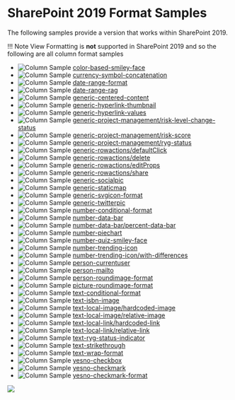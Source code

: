 # SharePoint 2019 Format Samples

The following samples provide a version that works within SharePoint 2019.

!!! Note
    View Formatting is **not** supported in SharePoint 2019 and so the following are all column format samples

- <img src="../../img/iconSampleColumn.png" title="Column Sample"/> [color-based-smiley-face](https://github.com/SharePoint/sp-dev-list-formatting/tree/master/column-samples/color-based-smiley-face)
- <img src="../../img/iconSampleColumn.png" title="Column Sample"/> [currency-symbol-concatenation](https://github.com/SharePoint/sp-dev-list-formatting/tree/master/column-samples/currency-symbol-concatenation)
- <img src="../../img/iconSampleColumn.png" title="Column Sample"/> [date-range-format](https://github.com/SharePoint/sp-dev-list-formatting/tree/master/column-samples/date-range-format)
- <img src="../../img/iconSampleColumn.png" title="Column Sample"/> [date-range-rag](https://github.com/SharePoint/sp-dev-list-formatting/tree/master/column-samples/date-range-rag)
- <img src="../../img/iconSampleColumn.png" title="Column Sample"/> [generic-centered-content](https://github.com/SharePoint/sp-dev-list-formatting/tree/master/column-samples/generic-centered-content)
- <img src="../../img/iconSampleColumn.png" title="Column Sample"/> [generic-hyperlink-thumbnail](https://github.com/SharePoint/sp-dev-list-formatting/tree/master/column-samples/generic-hyperlink-thumbnail)
- <img src="../../img/iconSampleColumn.png" title="Column Sample"/> [generic-hyperlink-values](https://github.com/SharePoint/sp-dev-list-formatting/tree/master/column-samples/generic-hyperlink-values)
- <img src="../../img/iconSampleColumn.png" title="Column Sample"/> [generic-project-management/risk-level-change-status](https://github.com/SharePoint/sp-dev-list-formatting/tree/master/column-samples/generic-project-management)
- <img src="../../img/iconSampleColumn.png" title="Column Sample"/> [generic-project-management/risk-score](https://github.com/SharePoint/sp-dev-list-formatting/tree/master/column-samples/generic-project-management)
- <img src="../../img/iconSampleColumn.png" title="Column Sample"/> [generic-project-management/ryg-status](https://github.com/SharePoint/sp-dev-list-formatting/tree/master/column-samples/generic-project-management)
- <img src="../../img/iconSampleColumn.png" title="Column Sample"/> [generic-rowactions/defaultClick](https://github.com/SharePoint/sp-dev-list-formatting/tree/master/column-samples/generic-rowactions)
- <img src="../../img/iconSampleColumn.png" title="Column Sample"/> [generic-rowactions/delete](https://github.com/SharePoint/sp-dev-list-formatting/tree/master/column-samples/generic-rowactions)
- <img src="../../img/iconSampleColumn.png" title="Column Sample"/> [generic-rowactions/editProps](https://github.com/SharePoint/sp-dev-list-formatting/tree/master/column-samples/generic-rowactions)
- <img src="../../img/iconSampleColumn.png" title="Column Sample"/> [generic-rowactions/share](https://github.com/SharePoint/sp-dev-list-formatting/tree/master/column-samples/generic-rowactions)
- <img src="../../img/iconSampleColumn.png" title="Column Sample"/> [generic-socialpic](https://github.com/SharePoint/sp-dev-list-formatting/tree/master/column-samples/generic-socialpic)
- <img src="../../img/iconSampleColumn.png" title="Column Sample"/> [generic-staticmap](https://github.com/SharePoint/sp-dev-list-formatting/tree/master/column-samples/generic-staticmap)
- <img src="../../img/iconSampleColumn.png" title="Column Sample"/> [generic-svgicon-format](https://github.com/SharePoint/sp-dev-list-formatting/tree/master/column-samples/generic-svgicon-format)
- <img src="../../img/iconSampleColumn.png" title="Column Sample"/> [generic-twitterpic](https://github.com/SharePoint/sp-dev-list-formatting/tree/master/column-samples/generic-twitterpic)
- <img src="../../img/iconSampleColumn.png" title="Column Sample"/> [number-conditional-format](https://github.com/SharePoint/sp-dev-list-formatting/tree/master/column-samples/number-conditional-format)
- <img src="../../img/iconSampleColumn.png" title="Column Sample"/> [number-data-bar](https://github.com/SharePoint/sp-dev-list-formatting/tree/master/column-samples/number-data-bar)
- <img src="../../img/iconSampleColumn.png" title="Column Sample"/> [number-data-bar/percent-data-bar](https://github.com/SharePoint/sp-dev-list-formatting/tree/master/column-samples/number-data-bar)
- <img src="../../img/iconSampleColumn.png" title="Column Sample"/> [number-piechart](https://github.com/SharePoint/sp-dev-list-formatting/tree/master/column-samples/number-piechart)
- <img src="../../img/iconSampleColumn.png" title="Column Sample"/> [number-quiz-smiley-face](https://github.com/SharePoint/sp-dev-list-formatting/tree/master/column-samples/number-quiz-smiley-face)
- <img src="../../img/iconSampleColumn.png" title="Column Sample"/> [number-trending-icon](https://github.com/SharePoint/sp-dev-list-formatting/tree/master/column-samples/number-trending-icon)
- <img src="../../img/iconSampleColumn.png" title="Column Sample"/> [number-trending-icon/with-differences](https://github.com/SharePoint/sp-dev-list-formatting/tree/master/column-samples/number-trending-icon)
- <img src="../../img/iconSampleColumn.png" title="Column Sample"/> [person-currentuser](https://github.com/SharePoint/sp-dev-list-formatting/tree/master/column-samples/person-currentuser)
- <img src="../../img/iconSampleColumn.png" title="Column Sample"/> [person-mailto](https://github.com/SharePoint/sp-dev-list-formatting/tree/master/column-samples/person-mailto)
- <img src="../../img/iconSampleColumn.png" title="Column Sample"/> [person-roundimage-format](https://github.com/SharePoint/sp-dev-list-formatting/tree/master/column-samples/person-roundimage-format)
- <img src="../../img/iconSampleColumn.png" title="Column Sample"/> [picture-roundimage-format](https://github.com/SharePoint/sp-dev-list-formatting/tree/master/column-samples/picture-roundimage-format)
- <img src="../../img/iconSampleColumn.png" title="Column Sample"/> [text-conditional-format](https://github.com/SharePoint/sp-dev-list-formatting/tree/master/column-samples/text-conditional-format)
- <img src="../../img/iconSampleColumn.png" title="Column Sample"/> [text-isbn-image](https://github.com/SharePoint/sp-dev-list-formatting/tree/master/column-samples/text-isbn-image)
- <img src="../../img/iconSampleColumn.png" title="Column Sample"/> [text-local-image/hardcoded-image](https://github.com/SharePoint/sp-dev-list-formatting/tree/master/column-samples/text-local-image)
- <img src="../../img/iconSampleColumn.png" title="Column Sample"/> [text-local-image/relative-image](https://github.com/SharePoint/sp-dev-list-formatting/tree/master/column-samples/text-local-image)
- <img src="../../img/iconSampleColumn.png" title="Column Sample"/> [text-local-link/hardcoded-link](https://github.com/SharePoint/sp-dev-list-formatting/tree/master/column-samples/text-local-link)
- <img src="../../img/iconSampleColumn.png" title="Column Sample"/> [text-local-link/relative-link](https://github.com/SharePoint/sp-dev-list-formatting/tree/master/column-samples/text-local-link)
- <img src="../../img/iconSampleColumn.png" title="Column Sample"/> [text-ryg-status-indicator](https://github.com/SharePoint/sp-dev-list-formatting/tree/master/column-samples/text-ryg-status-indicator)
- <img src="../../img/iconSampleColumn.png" title="Column Sample"/> [text-strikethrough](https://github.com/SharePoint/sp-dev-list-formatting/tree/master/column-samples/text-strikethrough)
- <img src="../../img/iconSampleColumn.png" title="Column Sample"/> [text-wrap-format](https://github.com/SharePoint/sp-dev-list-formatting/tree/master/column-samples/text-wrap-format)
- <img src="../../img/iconSampleColumn.png" title="Column Sample"/> [yesno-checkbox](https://github.com/SharePoint/sp-dev-list-formatting/tree/master/column-samples/yesno-checkbox)
- <img src="../../img/iconSampleColumn.png" title="Column Sample"/> [yesno-checkmark](https://github.com/SharePoint/sp-dev-list-formatting/tree/master/column-samples/yesno-checkmark)
- <img src="../../img/iconSampleColumn.png" title="Column Sample"/> [yesno-checkmark-format](https://github.com/SharePoint/sp-dev-list-formatting/tree/master/column-samples/yesno-checkmark-format)
<img src="https://telemetry.sharepointpnp.com/sp-dev-list-formatting/docs/groupings/SP2019" />